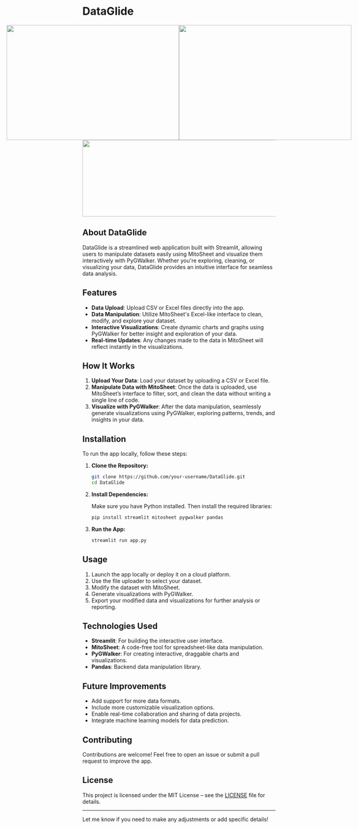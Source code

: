 # DataGlide

<div style="display: flex; justify-content: center; align-items: center;">
  <img src="https://github.com/user-attachments/assets/25de3c9a-d73a-4200-8ac8-d6a2416e6e3d" style="width: 450px; height: 300px; margin-right: 0px;" />
  <img src="https://github.com/user-attachments/assets/721cfadb-84c4-4025-92df-dd3e0e118efc" style="width: 450px; height: 300px;" />
</div


<div style="display: flex; justify-content: center; align-items: center;">
  <img src="https://github.com/user-attachments/assets/da1aa946-cc4e-4f95-921c-c5ac0fef8bdf" style="width: 905px; height: 200px; margin-right: 50px;" />
</div>


## About DataGlide
DataGlide is a streamlined web application built with Streamlit, allowing users to manipulate datasets easily using MitoSheet and visualize them interactively with PyGWalker. Whether you're exploring, cleaning, or visualizing your data, DataGlide provides an intuitive interface for seamless data analysis.

## Features

- **Data Upload**: Upload CSV or Excel files directly into the app.
- **Data Manipulation**: Utilize MitoSheet's Excel-like interface to clean, modify, and explore your dataset.
- **Interactive Visualizations**: Create dynamic charts and graphs using PyGWalker for better insight and exploration of your data.
- **Real-time Updates**: Any changes made to the data in MitoSheet will reflect instantly in the visualizations.

## How It Works

1. **Upload Your Data**: Load your dataset by uploading a CSV or Excel file.
2. **Manipulate Data with MitoSheet**: Once the data is uploaded, use MitoSheet’s interface to filter, sort, and clean the data without writing a single line of code.
3. **Visualize with PyGWalker**: After the data manipulation, seamlessly generate visualizations using PyGWalker, exploring patterns, trends, and insights in your data.

## Installation

To run the app locally, follow these steps:

1. **Clone the Repository:**

   ```bash
   git clone https://github.com/your-username/DataGlide.git
   cd DataGlide
   ```

2. **Install Dependencies:**

   Make sure you have Python installed. Then install the required libraries:

   ```bash
   pip install streamlit mitosheet pygwalker pandas
   ```

3. **Run the App:**

   ```bash
   streamlit run app.py
   ```

## Usage

1. Launch the app locally or deploy it on a cloud platform.
2. Use the file uploader to select your dataset.
3. Modify the dataset with MitoSheet.
4. Generate visualizations with PyGWalker.
5. Export your modified data and visualizations for further analysis or reporting.

## Technologies Used

- **Streamlit**: For building the interactive user interface.
- **MitoSheet**: A code-free tool for spreadsheet-like data manipulation.
- **PyGWalker**: For creating interactive, draggable charts and visualizations.
- **Pandas**: Backend data manipulation library.

## Future Improvements

- Add support for more data formats.
- Include more customizable visualization options.
- Enable real-time collaboration and sharing of data projects.
- Integrate machine learning models for data prediction.

## Contributing

Contributions are welcome! Feel free to open an issue or submit a pull request to improve the app.

## License

This project is licensed under the MIT License – see the [LICENSE](LICENSE) file for details.

---

Let me know if you need to make any adjustments or add specific details!
